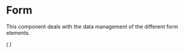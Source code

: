 # Form
This component deals with the data management of the different form elements.

*(
<doc-playground label="Common Usage" format="true" html="true" js="true" css="true" selector="body">
  <template type="html">
    <doc-head>
      <script src="framework/doc-eon/eon/eon.js"></script>
      <script> 
        eon.theme = "claro";
        eon.import([
          "framework/doc-eon/eon/ui/eon-text", 
          "framework/doc-eon/eon/ui/eon-form",
          "framework/doc-eon/eon/ui/eon-toggle", 
          "framework/doc-eon/eon/ui/eon-group", 
          "framework/doc-eon/eon/ui/eon-button",
          "framework/doc-eon/custom/doc-playground/doc-showcase"
        ]);
      </script>
      <style>
        doc-showcase {
          max-width: 300px;
        }
        .doc-showcase-content eon-text {
          margin: 0 0 20px 0;
        }
        .doc-showcase-content eon-group {
          margin: 0 0 20px 0;
        }
        .doc-showcase-content eon-toggle {
          margin: 0 0 20px 0;
        }
      </style>
    </doc-head>
    <doc-body>
    <doc-showcase label="Demo form">
        <eon-form action="#" method="get">
          <eon-text class="d-form-marginTop" inline="false" name="text" type="text" placeholder="Name and last name" label="Client name"
            max-length="18"></eon-text>
          <eon-group name="gender" class="d-form-marginTop" label="Gender">
            <eon-radio class="d-radio-radioSpacing" label="Female" value="female"></eon-radio>
            <eon-radio class="d-radio-radioSpacing" label="Male" value="male"></eon-radio>
          </eon-group>
          <eon-toggle class="d-form-marginTop" label="Accept policy" checked="true" value="toggle1" name="toggleOptions" id="option1">
          </eon-toggle>
          <eon-button class="margin" onclick="validate();" value="Schema Validation"> </eon-button>
        </eon-form>
    </doc-showcase>
    </doc-body>
  </template>
    <template type="js">
      function validate() {
        var form = document.querySelector("eon-form");
        var data = form.getData();
        form._validate(data);
      }
    </template>
</doc-playground>
)*

